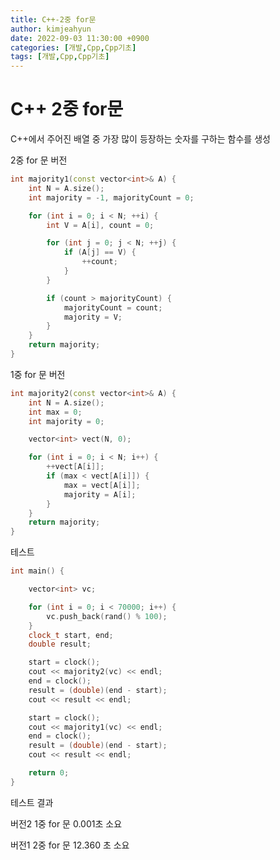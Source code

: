 ```yaml
---
title: C++-2중 for문
author: kimjeahyun
date: 2022-09-03 11:30:00 +0900
categories: [개발,Cpp,Cpp기초]
tags: [개발,Cpp,Cpp기초]
---
```


# C++ 2중 for문

C++에서 주어진 배열 중 가장 많이 등장하는 숫자를 구하는 함수를 생성


2중 for 문 버전 

```cpp
int majority1(const vector<int>& A) {
	int N = A.size();
	int majority = -1, majorityCount = 0;

	for (int i = 0; i < N; ++i) {
		int V = A[i], count = 0;

		for (int j = 0; j < N; ++j) {
			if (A[j] == V) {
				++count;
			}
		}

		if (count > majorityCount) {
			majorityCount = count;
			majority = V;
		}
	}
	return majority;
}
```

1중 for 문 버전

```cpp
int majority2(const vector<int>& A) {
	int N = A.size();
	int max = 0;
	int majority = 0;

	vector<int> vect(N, 0);

	for (int i = 0; i < N; i++) {
		++vect[A[i]];
		if (max < vect[A[i]]) {
			max = vect[A[i]];
			majority = A[i];
		}
	}
	return majority;
}
```

테스트

```cpp
int main() {

	vector<int> vc;

	for (int i = 0; i < 70000; i++) {
		vc.push_back(rand() % 100);
	}
	clock_t start, end;
	double result;

	start = clock();
	cout << majority2(vc) << endl;
	end = clock();
	result = (double)(end - start);
	cout << result << endl;

	start = clock();
	cout << majority1(vc) << endl;
	end = clock();
	result = (double)(end - start);
	cout << result << endl;

	return 0;
}
```

테스트 결과 

버전2 1중 for 문 0.001초 소요

버전1 2중 for 문 12.360 초 소요

